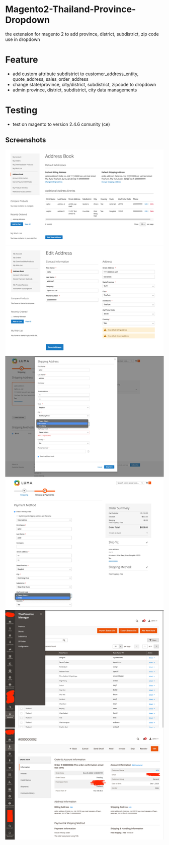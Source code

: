 # Magento2-Thailand-Province-Dropdown

the extension for magento 2 to add province, district, subdistrict, zip code use in dropdown

# Feature

- add custom attribute subdistrict to customer_address_entity, quote_address, sales_order_address
- change state/province, city/district, subdistrict, zipcode to dropdown
- admin province, district, subdistrict, city data managements

# Testing

- test on magento to version 2.4.6 comunity (ce)

## Screenshots

![Screenshot1](images/screenshot1.png)
![Screenshot2](images/screenshot2.png)
![Screenshot3](images/screenshot3.png)
![Screenshot4](images/screenshot4.png)
![Screenshot5](images/screenshot5.png)
![Screenshot6](images/screenshot6.png)
